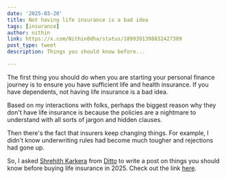 ```yaml
---
date: '2025-03-20'
title: Not having life insurance is a bad idea
tags: [insurance]
author: nithin
link: https://x.com/Nithin0dha/status/1899391398832427309
post_type: tweet
description: Things you should know before...

---
```


The first thing you should do when you are starting your personal finance journey is to ensure you have sufficient life and health insurance. If you have dependents, not having life insurance is a bad idea.

Based on my interactions with folks, perhaps the biggest reason why they don't have life insurance is because the policies are a nightmare to understand with all sorts of jargon and hidden clauses.

Then there's the fact that insurers keep changing things. For example, I didn't know underwriting rules had become much tougher and rejections had gone up.

So, I asked [Shrehith Karkera](https://x.com/ShrehithK) from [Ditto](https://x.com/joinditto) to write a post on things you should know before buying life insurance in 2025. Check out the link [here](https://t.co/OFffHMOZx2).
